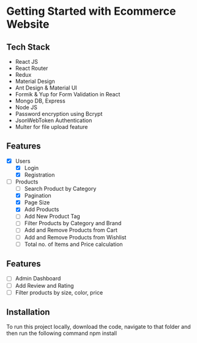 # Getting Started with Ecommerce Website

## Tech Stack
* React JS
* React Router
* Redux
* Material Design
* Ant Design & Material UI
* Formik & Yup for Form Validation in React
* Mongo DB, Express
* Node JS
* Password encryption using Bcrypt
* JsonWebToken Authentication
* Multer for file upload feature

## Features
- [x] Users
  - [x] Login
  - [x] Registration
- [ ] Products
  - [ ] Search Product by Category
  - [x] Pagination
  - [x] Page Size
  - [x] Add Products
  - [ ] Add New Product Tag
  - [ ] Filter Products by Category and Brand
  - [ ] Add and Remove Products from Cart
  - [ ] Add and Remove Products from Wishlist
  - [ ] Total no. of Items and Price calculation
  
## Features
- [ ] Admin Dashboard
- [ ] Add Review and Rating
- [ ] Filter products by size, color, price

## Installation
To run this project locally, download the code, navigate to that folder and then run the following command
npm install


